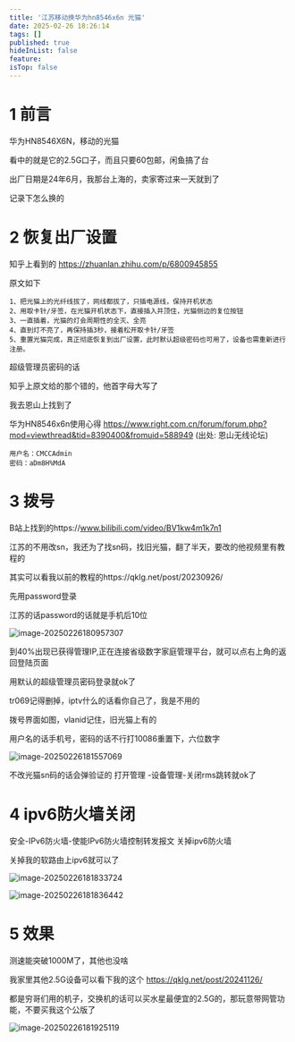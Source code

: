 ```yaml
---
title: '江苏移动换华为hn8546x6n 光猫'
date: 2025-02-26 18:26:14
tags: []
published: true
hideInList: false
feature: 
isTop: false
---
```

# 1 前言

华为HN8546X6N，移动的光猫

看中的就是它的2.5G口子，而且只要60包邮，闲鱼搞了台

出厂日期是24年6月，我那台上海的，卖家寄过来一天就到了

记录下怎么换的



# 2 恢复出厂设置



知乎上看到的 https://zhuanlan.zhihu.com/p/6800945855

原文如下

```
1、把光猫上的光纤线拔了，网线都拔了，只插电源线，保持开机状态
2、用取卡针/牙签，在光猫开机状态下，直接插入并顶住，光猫侧边的复位按钮
3、一直插着，光猫的灯会周期性的全灭、全亮
4、直到灯不亮了，再保持插3秒，接着松开取卡针/牙签
5、重置光猫完成，真正彻底恢复到出厂设置，此时默认超级密码也可用了，设备也需重新进行注册。
```

超级管理员密码的话

知乎上原文给的那个错的，他首字母大写了

我去恩山上找到了

华为HN8546x6n使用心得
https://www.right.com.cn/forum/forum.php?mod=viewthread&tid=8390400&fromuid=588949
(出处: 恩山无线论坛)

```
用户名：CMCCAdmin 
密码：aDm8H%MdA
```

# 3 拨号

B站上找到的https://www.bilibili.com/video/BV1kw4m1k7n1

江苏的不用改sn，我还为了找sn码，找旧光猫，翻了半天，要改的他视频里有教程的

其实可以看我以前的教程的https://qklg.net/post/20230926/	

先用password登录

江苏的话password的话就是手机后10位

![image-20250226180957307](https://s3.qklg.net/img/J7K8CWF.png)

   

 到40%出现已获得管理IP,正在连接省级数字家庭管理平台，就可以点右上角的返回登陆页面

用默认的超级管理员密码登录就ok了

tr069记得删掉，iptv什么的话看你自己了，我是不用的

拨号界面如图，vlanid记住，旧光猫上有的

用户名的话手机号，密码的话不行打10086重置下，六位数字

![image-20250226181557069](https://s3.qklg.net/img/5MF8wgG.png)

不改光猫sn码的话会弹验证的
打开管理 -设备管理-关闭rms跳转就ok了  

# 4 ipv6防火墙关闭

安全-IPv6防火墙-使能IPv6防火墙控制转发报文 关掉ipv6防火墙

关掉我的软路由上ipv6就可以了

![image-20250226181833724](https://s3.qklg.net/img/CjYop49.png)



![image-20250226181836442](https://s3.qklg.net/img/uLpUcDU.png)



# 5 效果

测速能突破1000M了，其他也没啥

我家里其他2.5G设备可以看下我的这个 https://qklg.net/post/20241126/

都是穷哥们用的机子，交换机的话可以买水星最便宜的2.5G的，那玩意带网管功能，不要买我这个公版了

![image-20250226181925119](https://s3.qklg.net/img/67UiFSP.png)